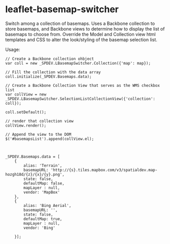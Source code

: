 leaflet-basemap-switcher
========================

Switch among a collection of basemaps.  Uses a Backbone collection to store basemaps, and Backbone views to determine how to display the list of basemaps to choose from.  Override the Model and Collection view html templates and CSS to alter the look/styling of the basemap selection list. 

Usage:

	// Create a Backbone collection ohbject
	var coll = new _SPDEV.LBasemapSwitcher.Collection({'map': map});
	
	// Fill the collection with the data array
	coll.initialize(_SPDEV.Basemaps.data);
	
	// Create a Backbone Collection View that serves as the WMS checkbox list
	var collView = new _SPDEV.LBasemapSwitcher.SelectionListCollectionView({'collection': coll});
	
	coll.setDefault();
	
	// render that collection view
	collView.render();
	
	// Append the view to the DOM
	$('#basemapsList').append(collView.el);
		
	
	
	_SPDEV.Basemaps.data = [
		{
			alias: 'Terrain',
			basemapURL: 'http://{s}.tiles.mapbox.com/v3/spatialdev.map-hozgh18d/{z}/{x}/{y}.png',
			state: false,
			defaultMap: false,
			mapLayer : null,
			vendor: 'MapBox'
		},
		{
			alias: 'Bing Aerial',
			basemapURL: '',
			state: false,
			defaultMap: true,
			mapLayer : null,
			vendor: 'Bing'
			
		}];
